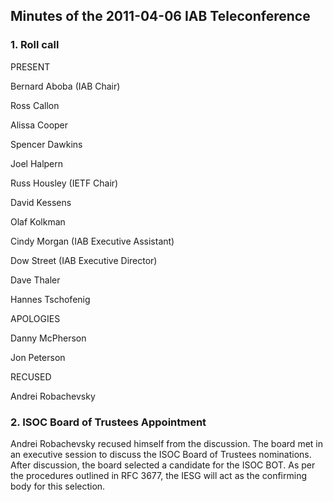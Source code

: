 
Minutes of the 2011-04-06 IAB Teleconference
--------------------------------------------


### 1. Roll call


PRESENT  

Bernard Aboba (IAB Chair)  

Ross Callon  

Alissa Cooper  

Spencer Dawkins  

Joel Halpern  

Russ Housley (IETF Chair)  

David Kessens  

Olaf Kolkman  

Cindy Morgan (IAB Executive Assistant)  

Dow Street (IAB Executive Director)  

Dave Thaler  

Hannes Tschofenig  

APOLOGIES  

Danny McPherson  

Jon Peterson  

RECUSED  

Andrei Robachevsky


### 2. ISOC Board of Trustees Appointment


Andrei Robachevsky recused himself from the discussion. The board met in an executive session to discuss the ISOC Board of Trustees nominations. After discussion, the board selected a candidate for the ISOC BOT. As per the procedures outlined in RFC 3677, the IESG will act as the confirming body for this selection.


